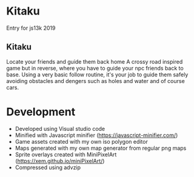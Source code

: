 # Kitaku
Entry for js13k 2019

## Kitaku 
Locate your friends and guide them back home
A crossy road inspired game but in reverse, where you have to guide your npc friends back to base.
Using a very basic follow routine, it's your job to guide them safely avoiding obstacles and dengers such as holes and water and of course cars.

# Development

* Developed using Visual studio code
* Minified with Javascript minifier (https://javascript-minifier.com/)
* Game assets created with my own iso polygon editor
* Maps generated with my own map generator from regular png maps
* Sprite overlays created with MiniPixelArt (https://xem.github.io/miniPixelArt/)
* Compressed using advzip 
